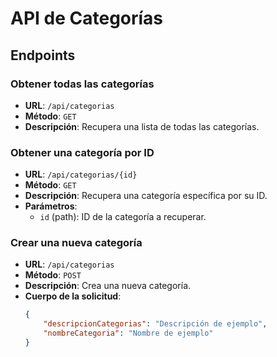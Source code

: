 # API de Categorías

## Endpoints

### Obtener todas las categorías
- **URL**: `/api/categorias`
- **Método**: `GET`
- **Descripción**: Recupera una lista de todas las categorías.

### Obtener una categoría por ID
- **URL**: `/api/categorias/{id}`
- **Método**: `GET`
- **Descripción**: Recupera una categoría específica por su ID.
- **Parámetros**:
  - `id` (path): ID de la categoría a recuperar.

### Crear una nueva categoría
- **URL**: `/api/categorias`
- **Método**: `POST`
- **Descripción**: Crea una nueva categoría.
- **Cuerpo de la solicitud**:
  ```json
  {
      "descripcionCategorias": "Descripción de ejemplo",
      "nombreCategoria": "Nombre de ejemplo"
  }
